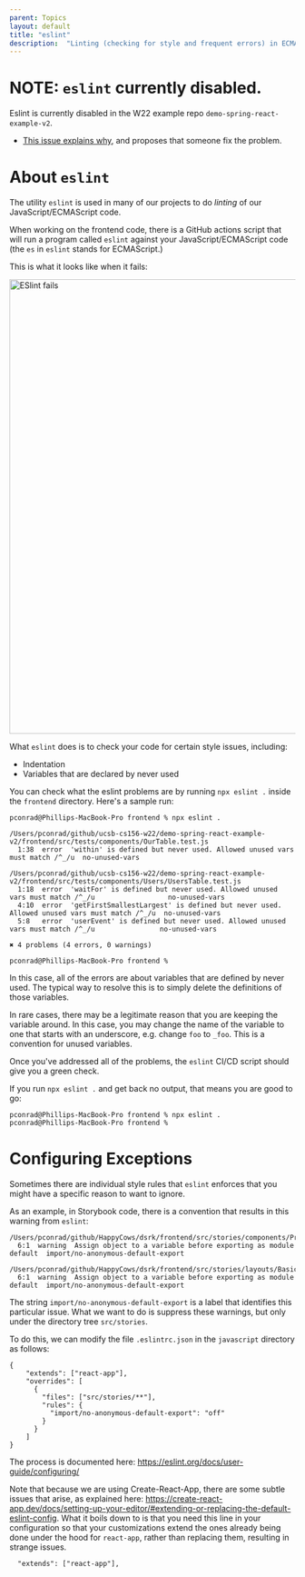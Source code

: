 ```yaml
---
parent: Topics
layout: default
title: "eslint"
description:  "Linting (checking for style and frequent errors) in ECMAScript (i.e. JavaScript)"
---
```



# NOTE: `eslint` currently disabled.

Eslint is currently disabled in the W22 example repo `demo-spring-react-example-v2`.  
* [This issue explains why](https://github.com/ucsb-cs156-w22/demo-spring-react-example-v2/issues/76), and proposes that someone fix the problem.

# About `eslint`

The utility `eslint` is used in many of our projects to do *linting* of our JavaScript/ECMAScript code.


When working on the frontend code, there is a GitHub actions script that will run a program called `eslint` against your JavaScript/ECMAScript code (the `es` in `eslint` stands for
ECMAScript.)

This is what it looks like when it fails:


<img alt="ESlint fails" src="https://user-images.githubusercontent.com/1119017/153115905-5a6b0360-95fb-429b-8e28-6f31229621aa.png" width="800" />

What `eslint` does is to check your code for certain style issues, including:
* Indentation
* Variables that are declared by never used

You can check what the eslint problems are by running `npx eslint .` inside the `frontend` directory.  Here's a sample run:

```text
pconrad@Phillips-MacBook-Pro frontend % npx eslint .

/Users/pconrad/github/ucsb-cs156-w22/demo-spring-react-example-v2/frontend/src/tests/components/OurTable.test.js
  1:38  error  'within' is defined but never used. Allowed unused vars must match /^_/u  no-unused-vars

/Users/pconrad/github/ucsb-cs156-w22/demo-spring-react-example-v2/frontend/src/tests/components/Users/UsersTable.test.js
  1:18  error  'waitFor' is defined but never used. Allowed unused vars must match /^_/u                  no-unused-vars
  4:10  error  'getFirstSmallestLargest' is defined but never used. Allowed unused vars must match /^_/u  no-unused-vars
  5:8   error  'userEvent' is defined but never used. Allowed unused vars must match /^_/u                no-unused-vars

✖ 4 problems (4 errors, 0 warnings)

pconrad@Phillips-MacBook-Pro frontend % 
```

In this case, all of the errors are about variables that are defined by never used.  The typical way to resolve this is to simply delete the definitions of those variables.

In rare cases, there may be a legitimate reason that you are keeping the variable around.  In this case, you may change the name of the variable to one that starts
with an underscore, e.g. change `foo` to `_foo`.  This is a convention for unused variables.

Once you've addressed all of the problems, the `eslint` CI/CD script should give you a green check.

If you run `npx eslint .` and get back no output, that means you are good to go:

```text
pconrad@Phillips-MacBook-Pro frontend % npx eslint .                              
pconrad@Phillips-MacBook-Pro frontend % 
```


# Configuring Exceptions

Sometimes there are individual style rules that `eslint` enforces that you might have a specific reason to
want to ignore.

As an example, in Storybook code, there is a convention that results in this warning from `eslint`:

```
/Users/pconrad/github/HappyCows/dsrk/frontend/src/stories/components/Profile/RoleBadge.stories.js
  6:1  warning  Assign object to a variable before exporting as module default  import/no-anonymous-default-export

/Users/pconrad/github/HappyCows/dsrk/frontend/src/stories/layouts/BasicLayout/BasicLayout.stories.js
  6:1  warning  Assign object to a variable before exporting as module default  import/no-anonymous-default-export

```

The string `import/no-anonymous-default-export` is a label that identifies this particular issue.  What we want to do
is suppress these warnings, but only under the directory tree `src/stories`.

To do this, we can modify the file `.eslintrc.json` in the `javascript` directory as follows:

```
{
    "extends": ["react-app"],
    "overrides": [
      {
        "files": ["src/stories/**"],
        "rules": {
          "import/no-anonymous-default-export": "off"
        }
      }
    ]
}
```


The process is documented here: <https://eslint.org/docs/user-guide/configuring/>

Note that because we are using Create-React-App, there are some subtle issues that arise,
as explained here: <https://create-react-app.dev/docs/setting-up-your-editor/#extending-or-replacing-the-default-eslint-config>.  What it boils down to is that you need this line in your configuration so that your customizations extend the ones already being done under the hood
for `react-app`, rather than replacing them, resulting in strange issues.

```
  "extends": ["react-app"],
```

